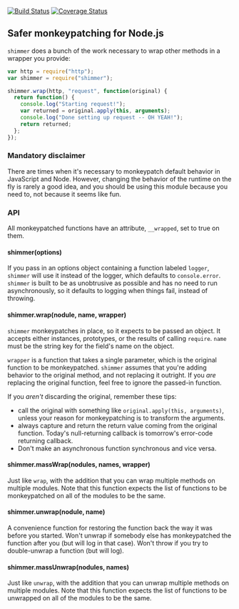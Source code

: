 [![Build Status](https://travis-ci.org/othiym23/shimmer.svg)](https://travis-ci.org/othiym23/shimmer)
[![Coverage Status](https://coveralls.io/repos/othiym23/shimmer/badge.svg?branch=master)](https://coveralls.io/r/othiym23/shimmer?branch=master)

## Safer monkeypatching for Node.js

`shimmer` does a bunch of the work necessary to wrap other methods in
a wrapper you provide:

```javascript
var http = require("http");
var shimmer = require("shimmer");

shimmer.wrap(http, "request", function(original) {
  return function() {
    console.log("Starting request!");
    var returned = original.apply(this, arguments);
    console.log("Done setting up request -- OH YEAH!");
    return returned;
  };
});
```

### Mandatory disclaimer

There are times when it's necessary to monkeypatch default behavior in
JavaScript and Node. However, changing the behavior of the runtime on the fly
is rarely a good idea, and you should be using this module because you need to,
not because it seems like fun.

### API

All monkeypatched functions have an attribute, `__wrapped`, set to true on
them.

#### shimmer(options)

If you pass in an options object containing a function labeled `logger`,
`shimmer` will use it instead of the logger, which defaults to `console.error`.
`shimmer` is built to be as unobtrusive as possible and has no need to run
asynchronously, so it defaults to logging when things fail, instead of
throwing.

#### shimmer.wrap(nodule, name, wrapper)

`shimmer` monkeypatches in place, so it expects to be passed an object.
It accepts either instances, prototypes, or the results of calling
`require`. `name` must be the string key for the field's name on the
object.

`wrapper` is a function that takes a single parameter, which is the original
function to be monkeypatched. `shimmer` assumes that you're adding behavior
to the original method, and not replacing it outright. If you _are_ replacing
the original function, feel free to ignore the passed-in function.

If you _aren't_ discarding the original, remember these tips:

- call the original with something like `original.apply(this, arguments)`,
  unless your reason for monkeypatching is to transform the arguments.
- always capture and return the return value coming from the original function.
  Today's null-returning callback is tomorrow's error-code returning callback.
- Don't make an asynchronous function synchronous and vice versa.

#### shimmer.massWrap(nodules, names, wrapper)

Just like `wrap`, with the addition that you can wrap multiple methods on
multiple modules. Note that this function expects the list of functions to be
monkeypatched on all of the modules to be the same.

#### shimmer.unwrap(nodule, name)

A convenience function for restoring the function back the way it was before
you started. Won't unwrap if somebody else has monkeypatched the function after
you (but will log in that case). Won't throw if you try to double-unwrap a
function (but will log).

#### shimmer.massUnwrap(nodules, names)

Just like `unwrap`, with the addition that you can unwrap multiple methods on
multiple modules. Note that this function expects the list of functions to be
unwrapped on all of the modules to be the same.
